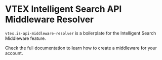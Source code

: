 # VTEX Intelligent Search API Middleware Resolver

`vtex.is-api-middleware-resolver` is a boilerplate for the Intelligent Search Middleware feature.

Check the full documentation to learn how to create a middleware for your account.

<!-- TODO: add link to the documentation -->

